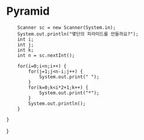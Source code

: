 # Pyramid
		Scanner sc = new Scanner(System.in);
		System.out.println("몇단의 피라미드를 만들까요?");
		int i;
		int j;
		int k;
		int n = sc.nextInt();
		
		for(i=0;i<n;i++) {
			for(j=1;j<n-i;j++) {
				System.out.print(" ");
			}
			for(k=0;k<i*2+1;k++) {
				System.out.print("*");
			}
			System.out.println();
		}
		
	}

}
